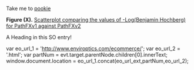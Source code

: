 Take me to [pookie](#1)




**Figure (X).** [Scatterplot comparing the values of -Log(Benjamin Hochberg) for PathFXv1 against PathFXv2][1]

<a name="head1234"></a>A Heading in this SO entry!

[1]: https://htmlpreview.github.io/?

[2]: https://github.com/aryastark5/web_bench/blob/gh-pages/display_files/

[3]: output_benchmark_general_results/Difference_in_-Log_Benjamini-Hochberg_between_Version_2_and_Version_1_of_PathFX_for_each_CUI-Drug_Record.html

  var eo_url_1 = 'http://www.enviroptics.com/ecommerce/';
  var eo_url_2 = '.html';
  var partNum = evt.target.parentNode.children[0].innerText;
  window.document.location = eo_url_1.concat(eo_url_ext,partNum,eo_url_2);



<a name=1+2+3></a>
